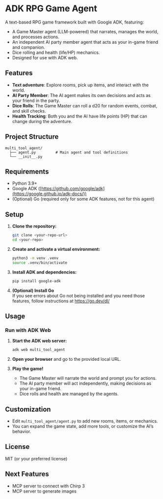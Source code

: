 # ADK RPG Game Agent

A text-based RPG game framework built with Google ADK, featuring:
- A Game Master agent (LLM-powered) that narrates, manages the world, and processes actions.
- An independent AI party member agent that acts as your in-game friend and companion.
- Dice rolling and health (life/HP) mechanics.
- Designed for use with ADK web.

## Features

- **Text adventure**: Explore rooms, pick up items, and interact with the world.
- **AI Party Member**: The AI agent makes its own decisions and acts as your friend in the party.
- **Dice Rolls**: The Game Master can roll a d20 for random events, combat, and skill checks.
- **Health Tracking**: Both you and the AI have life points (HP) that can change during the adventure.

## Project Structure

```
multi_tool_agent/
  ├── agent.py         # Main agent and tool definitions
  └── __init__.py
```

## Requirements

- Python 3.9+
- Google ADK ([https://github.com/google/adk](https://google.github.io/adk-docs/))
- (Optional) Go (required only for some ADK features, not for this agent)

## Setup

1. **Clone the repository:**
   ```bash
   git clone <your-repo-url>
   cd <your-repo>
   ```

2. **Create and activate a virtual environment:**
   ```bash
   python3 -m venv .venv
   source .venv/bin/activate
   ```

3. **Install ADK and dependencies:**
   ```bash
   pip install google-adk
   ```

4. **(Optional) Install Go**  
   If you see errors about Go not being installed and you need those features, follow instructions at https://go.dev/dl/

## Usage

### Run with ADK Web

1. **Start the ADK web server:**
   ```bash
   adk web multi_tool_agent
   ```

2. **Open your browser** and go to the provided local URL.

3. **Play the game!**
   - The Game Master will narrate the world and prompt you for actions.
   - The AI party member will act independently, making decisions as your in-game friend.
   - Dice rolls and health are managed by the agents.

## Customization

- Edit `multi_tool_agent/agent.py` to add new rooms, items, or mechanics.
- You can expand the game state, add more tools, or customize the AI’s behavior.

## License

MIT (or your preferred license)

## Next Features

- MCP server to connect with Chirp 3
- MCP server to generate images 
